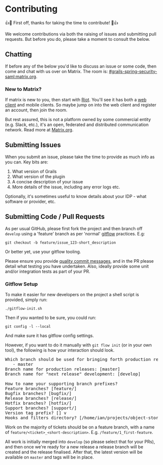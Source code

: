 # Contributing

:+1::tada: First off, thanks for taking the time to contribute! :tada::+1:

We welcome contributions via both the raising of issues and submitting pull requests. But before you
do, please take a moment to consult the below.

## Chatting

If before any of the below you'd like to discuss an issue or some code, then come and chat with
us over on Matrix. The room is:
[#grails-spring-security-saml:matrix.org](https://riot.im/app/#/room/#grails-spring-security-saml:matrix.org).

### New to Matrix?

If matrix is new to you, then start with [Riot](https://about.riot.im/). You'll see it has both a
[web client](https://riot.im/app) and mobile clients. So maybe jump on into the web client and
register an account, then join the room.

But rest assured, this is not a platform owned by some commercial entity (e.g. Slack, etc.), it's
an open, federated and distributed communication network. Read more at
[Matrix.org](https://matrix.org/).

## Submitting Issues

When you submit an issue, please take the time to provide as much info as you can. Key bits are:

1. What version of Grails
2. What version of the plugin
3. A concise description of your issue
4. More details of the issue, including any error logs etc.

Optionally, it's sometimes useful to know details about your IDP - what software or provider, etc.

## Submitting Code / Pull Requests

As per usual GitHub, please first fork the project and then branch off `develop` using a 'feature'
branch as per 'normal' [gitflow](http://nvie.com/posts/a-successful-git-branching-model/) practices.
E.g:

    git checkout -b feature/issue_123-short_description

Or better yet, use your gitflow tooling.

Please ensure you provide [quality commit messages](https://chris.beams.io/posts/git-commit/),
and in the PR please detail what testing you have undertaken. Also, ideally provide some unit
and/or integration tests as part of your PR.

### Gitflow Setup

To make it easier for new developers on the project a shell script is provided, simply run:

    ./gitflow-init.sh

Then if you wanted to be sure, you could run:

    git config -l --local

And make sure it has gitflow config settings.

However, if you want to do it manually with `git flow init` (or in your own tool), the following is
how your interaction should look.

<pre>
Which branch should be used for bringing forth production releases?
   - master
Branch name for production releases: [master]
Branch name for "next release" development: [develop]

How to name your supporting branch prefixes?
Feature branches? [feature/]
Bugfix branches? [bugfix/]
Release branches? [release/]
Hotfix branches? [hotfix/]
Support branches? [support/]
Version tag prefix? [] v
Hooks and filters directory? [/home/ian/projects/object-store/.git/hooks]
</pre>

Work on the majority of tickets should be on a feature branch, with a name of
`feature/<ticket>_<short-description>`. E.g. `/feature/1_first-feature`.

All work is initially merged into `develop` (so please select that for your PRs), and then once
we're ready for a new release a release branch will be created and the release finalised. After
that, the latest version will be available on `master` and tags will be in place.

